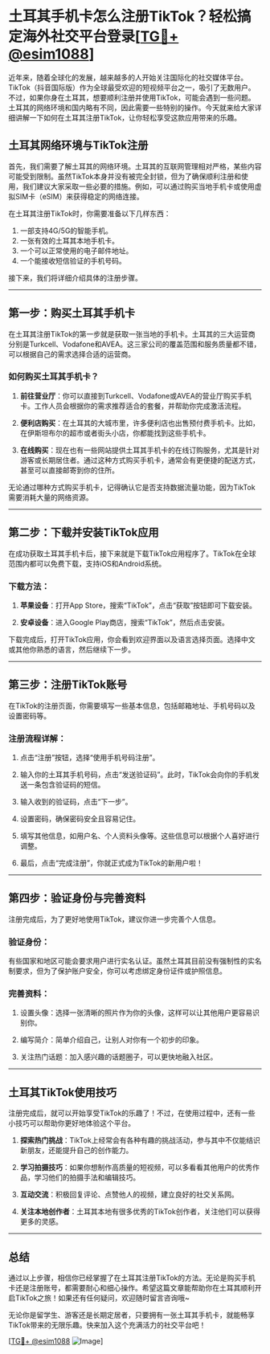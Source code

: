 # 土耳其手机卡怎么注册TikTok？轻松搞定海外社交平台登录[[TG💪+ @esim1088](https://t.me/s/esim1088)]

近年来，随着全球化的发展，越来越多的人开始关注国际化的社交媒体平台。TikTok（抖音国际版）作为全球最受欢迎的短视频平台之一，吸引了无数用户。不过，如果你身在土耳其，想要顺利注册并使用TikTok，可能会遇到一些问题。土耳其的网络环境和国内略有不同，因此需要一些特别的操作。今天就来给大家详细讲解一下如何在土耳其注册TikTok，让你轻松享受这款应用带来的乐趣。

## 土耳其网络环境与TikTok注册

首先，我们需要了解土耳其的网络环境。土耳其的互联网管理相对严格，某些内容可能受到限制。虽然TikTok本身并没有被完全封锁，但为了确保顺利注册和使用，我们建议大家采取一些必要的措施。例如，可以通过购买当地手机卡或使用虚拟SIM卡（eSIM）来获得稳定的网络连接。

在土耳其注册TikTok时，你需要准备以下几样东西：
1. 一部支持4G/5G的智能手机。
2. 一张有效的土耳其本地手机卡。
3. 一个可以正常使用的电子邮件地址。
4. 一个能接收短信验证的手机号码。

接下来，我们将详细介绍具体的注册步骤。

---

## 第一步：购买土耳其手机卡

在土耳其注册TikTok的第一步就是获取一张当地的手机卡。土耳其的三大运营商分别是Turkcell、Vodafone和AVEA。这三家公司的覆盖范围和服务质量都不错，可以根据自己的需求选择合适的运营商。

### 如何购买土耳其手机卡？

1. **前往营业厅**：你可以直接到Turkcell、Vodafone或AVEA的营业厅购买手机卡。工作人员会根据你的需求推荐适合的套餐，并帮助你完成激活流程。
   
2. **便利店购买**：在土耳其的大城市里，许多便利店也出售预付费手机卡。比如，在伊斯坦布尔的超市或者街头小店，你都能找到这些手机卡。

3. **在线购买**：现在也有一些网站提供土耳其手机卡的在线订购服务，尤其是针对游客或长期居住者。通过这种方式购买手机卡，通常会有更便捷的配送方式，甚至可以直接邮寄到你的住所。

无论通过哪种方式购买手机卡，记得确认它是否支持数据流量功能，因为TikTok需要消耗大量的网络资源。

---

## 第二步：下载并安装TikTok应用

在成功获取土耳其手机卡后，接下来就是下载TikTok应用程序了。TikTok在全球范围内都可以免费下载，支持iOS和Android系统。

### 下载方法：

1. **苹果设备**：打开App Store，搜索“TikTok”，点击“获取”按钮即可下载安装。
   
2. **安卓设备**：进入Google Play商店，搜索“TikTok”，然后点击安装。

下载完成后，打开TikTok应用，你会看到欢迎界面以及语言选择页面。选择中文或其他你熟悉的语言，然后继续下一步。

---

## 第三步：注册TikTok账号

在TikTok的注册页面，你需要填写一些基本信息，包括邮箱地址、手机号码以及设置密码等。

### 注册流程详解：

1. 点击“注册”按钮，选择“使用手机号码注册”。
   
2. 输入你的土耳其手机号码，点击“发送验证码”。此时，TikTok会向你的手机发送一条包含验证码的短信。

3. 输入收到的验证码，点击“下一步”。

4. 设置密码，确保密码安全且容易记住。

5. 填写其他信息，如用户名、个人资料头像等。这些信息可以根据个人喜好进行调整。

6. 最后，点击“完成注册”，你就正式成为TikTok的新用户啦！

---

## 第四步：验证身份与完善资料

注册完成后，为了更好地使用TikTok，建议你进一步完善个人信息。

### 验证身份：

有些国家和地区可能会要求用户进行实名认证。虽然土耳其目前没有强制性的实名制要求，但为了保护账户安全，你可以考虑绑定身份证件或护照信息。

### 完善资料：

1. 设置头像：选择一张清晰的照片作为你的头像，这样可以让其他用户更容易识别你。

2. 编写简介：简单介绍自己，让别人对你有一个初步的印象。

3. 关注热门话题：加入感兴趣的话题圈子，可以更快地融入社区。

---

## 土耳其TikTok使用技巧

注册完成后，就可以开始享受TikTok的乐趣了！不过，在使用过程中，还有一些小技巧可以帮助你更好地体验这个平台。

1. **探索热门挑战**：TikTok上经常会有各种有趣的挑战活动，参与其中不仅能结识新朋友，还能提升自己的创作能力。

2. **学习拍摄技巧**：如果你想制作高质量的短视频，可以多看看其他用户的优秀作品，学习他们的拍摄手法和编辑技巧。

3. **互动交流**：积极回复评论、点赞他人的视频，建立良好的社交关系网。

4. **关注本地创作者**：土耳其本地有很多优秀的TikTok创作者，关注他们可以获得更多的灵感。

---

## 总结

通过以上步骤，相信你已经掌握了在土耳其注册TikTok的方法。无论是购买手机卡还是注册账号，都需要耐心和细心操作。希望这篇文章能帮助你在土耳其顺利开启TikTok之旅！如果还有任何疑问，欢迎随时留言咨询哦~

无论你是留学生、游客还是长期定居者，只要拥有一张土耳其手机卡，就能畅享TikTok带来的无限乐趣。快来加入这个充满活力的社交平台吧！

[[TG💪+ @esim1088](https://t.me/s/esim1088) ![Image](https://i.postimg.cc/4NQfJmqS/Snipaste-2025-05-13-00-14-12.png)]